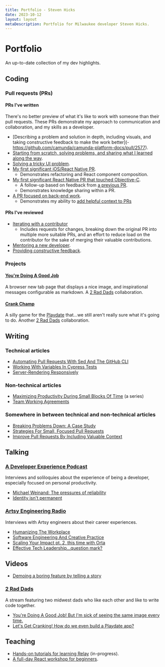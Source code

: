 ```yaml
---
title: Portfolio - Steven Hicks
date: 2023-10-12
layout: layout
metaDescription: Portfolio for Milwaukee developer Steven Hicks.
---
```


# Portfolio

An up-to-date collection of my dev highlights.

## Coding

### Pull requests (PRs)

#### PRs I've written

There's no better preview of what it's like to work with someone than their pull requests. These PRs demonstrate my approach to communication and collaboration, and my skills as a developer.

- [Describing a problem and solution in depth, including visuals, and taking constructive feedback to make the work better](- https://github.com/camunda/camunda-platform-docs/pull/2577).
- [Starting from scratch, solving problems, and sharing what I learned along the way](https://github.com/artsy/relay-workshop/pull/1).
- [Solving a tricky UI problem](https://github.com/artsy/reaction/pull/2698).
- [My first significant iOS/React Native PR](https://github.com/artsy/eigen/pull/3316).
  - Demonstrates refactoring and React component composition.
- [My first significant React Native PR that touched Objective-C](https://github.com/artsy/eigen/pull/3437).
  - A follow-up based on feedback from [a previous PR](https://github.com/artsy/eigen/pull/3400).
  - Demonstrates knowledge sharing within a PR.
- [A PR focused on back-end work](https://github.com/artsy/convection/pull/466).
  - Demonstrates my ability to [add helpful context to PRs](https://artsy.github.io/blog/2020/08/11/improve-pull-requests-by-including-valuable-context/)

#### PRs I've reviewed

- [Iterating with a contributor](https://github.com/camunda/camunda-docs/pull/3155)
  - Includes requests for changes, breaking down the original PR into multiple more suitable PRs, and an effort to reduce load on the contributor for the sake of merging their valuable contributions.
- [Mentoring a new developer](https://github.com/artsy/reaction/pull/2644#pullrequestreview-269960932).
- [Providing constructive feedback](https://github.com/artsy/eigen/pull/3784#pullrequestreview-481902214).

### Projects

#### [You're Doing A Good Job](https://github.com/pepopowitz/doing-a-good-job)

A browser new tab page that displays a nice image, and inspirational messages configurable as markdown. A [2 Rad Dads](https://youtube.com/@2RadDads) collaboration.

#### [Crank Champ](https://github.com/jonallured/crank_champ)

A silly game for the [Playdate](https://play.date) that...we still aren't really sure what it's going to do. Another [2 Rad Dads](https://youtube.com/@2RadDads) collaboration.

## Writing

### Technical articles

- [Automating Pull Requests With Sed And The GitHub CLI](https://www.stevenhicks.me/blog/2022/11/automating-pull-requests/)
- [Working With Variables In Cypress Tests](https://www.stevenhicks.me/blog/2020/02/working-with-variables-in-cypress-tests/)
- [Server-Rendering Responsively](https://artsy.github.io/blog/2019/05/24/server-rendering-responsively/)

### Non-technical articles

- [Maximizing Productivity During Small Blocks Of Time](https://www.stevenhicks.me/blog/2021/02/maximizing-productivity/) (a series)
- [Team Working Agreements](https://artsy.github.io/blog/2020/04/01/team-working-agreements/)

### Somewhere in between technical and non-technical articles

- [Breaking Problems Down: A Case Study](https://www.stevenhicks.me/blog/2022/11/breaking-problems-down-a-case-study/)
- [Strategies For Small, Focused Pull Requests](https://artsy.github.io/blog/2021/03/09/strategies-for-small-focused-pull-requests/)
- [Improve Pull Requests By Including Valuable Context](https://artsy.github.io/blog/2020/08/11/improve-pull-requests-by-including-valuable-context/)

## Talking

### [A Developer Experience Podcast](https://anchor.fm/a-developer-experience)

Interviews and soliloquies about the experience of being a developer, especially focused on personal productivity.

- [Michael Weinand: The pressures of reliability](https://podcasters.spotify.com/pod/show/a-developer-experience/episodes/Michael-Weinand-The-pressures-of-reliability-e1sgvgm)
- [Identity isn't permanent](https://podcasters.spotify.com/pod/show/a-developer-experience/episodes/In-betweener-Identity-isnt-permanent-e1t1vii)

### [Artsy Engineering Radio](https://www.buzzsprout.com/1781859/)

Interviews with Artsy engineers about their career experiences.

- [Humanizing The Workplace](https://www.buzzsprout.com/1781859/8600736-19-humanizing-the-workplace)
- [Software Engineering And Creative Practice](https://www.buzzsprout.com/1781859/8549216-6-software-engineering-and-creative-practice)
- [Scaling Your Impact pt. 2, this time with Orta](https://www.buzzsprout.com/1781859/8549218-8-scaling-your-impact-pt-2-this-time-with-orta)
- [Effective Tech Leadership...question mark?](https://www.buzzsprout.com/1781859/8549223-13-effective-tech-leadership-question-mark)

## Videos

- [Demoing a boring feature by telling a story](https://www.youtube.com/watch?v=tIxCeI1Vz4E)

### [2 Rad Dads](https://youtube.com/@2RadDads)

A stream featuring two midwest dads who like each other and like to write code together.

- [You're Doing A Good Job! But I'm sick of seeing the same image every time.](https://www.youtube.com/watch?v=q3XxK70qrKU)
- [Let's Get Cranking! How do we even build a Playdate app?](https://www.youtube.com/watch?v=UzNorGELqSc)

## Teaching

- [Hands-on tutorials for learning Relay](https://github.com/artsy/relay-workshop) (in-progress).
- [A full-day React workshop for beginners](https://www.stevenhicks.me/workshops/building-your-first-react-app/).
